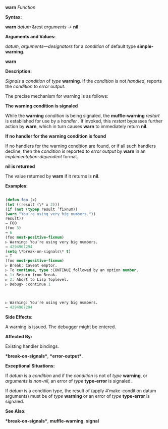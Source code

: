 **warn** *Function* 



**Syntax:** 



**warn** *datum* &amp;rest *arguments →* **nil** 



**Arguments and Values:** 



*datum*, *arguments*—*designators* for a *condition* of default type **simple-warning**. 







 



 



**warn** 



**Description:** 



*Signals* a *condition* of *type* **warning**. If the *condition* is not *handled*, reports the *condition* to *error output*. 



The precise mechanism for warning is as follows: 



**The warning condition is signaled** 



While the **warning** *condition* is being signaled, the **muffle-warning** *restart* is established for use by a *handler* . If invoked, this *restart* bypasses further action by **warn**, which in turn causes **warn** to immediately return **nil**. 



**If no handler for the warning condition is found** 



If no handlers for the warning condition are found, or if all such handlers decline, then the *condition* is reported to *error output* by **warn** in an *implementation-dependent* format. 



**nil is returned** 



The value returned by **warn** if it returns is **nil**. 



**Examples:**
```lisp
 
(defun foo (x) 
(let ((result (\* x 2))) 
(if (not (typep result ’fixnum)) 
(warn "You’re using very big numbers.")) 
result)) 
→ FOO 
(foo 3) 
→ 6 
(foo most-positive-fixnum) 
▷ Warning: You’re using very big numbers. 
→ 4294967294 
(setq \*break-on-signals\* t) 
→ T 
(foo most-positive-fixnum) 
▷ Break: Caveat emptor. 
▷ To continue, type :CONTINUE followed by an option number. 
▷ 1: Return from Break. 
▷ 2: Abort to Lisp Toplevel. 
▷ Debug> :continue 1 

 
 
▷ Warning: You’re using very big numbers. 
→ 4294967294 

```
**Side Effects:** 



A warning is issued. The debugger might be entered. 



**Affected By:** 



Existing handler bindings. 



**\*break-on-signals\***, **\*error-output\***. 



**Exceptional Situations:** 



If *datum* is a *condition* and if the *condition* is not of *type* **warning**, or *arguments* is *non-nil*, an error of *type* **type-error** is signaled. 



If *datum* is a condition type, the result of (apply #’make-condition datum arguments) must be of *type* **warning** or an error of *type* **type-error** is signaled. 



**See Also:** 



**\*break-on-signals\***, **muffle-warning**, **signal** 



